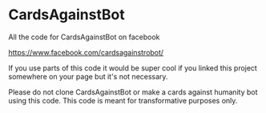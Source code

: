 # CardsAgainstBot
All the code for CardsAgainstBot on facebook

https://www.facebook.com/cardsagainstrobot/

If you use parts of this code it would be super cool if you linked this project somewhere on your page but it's not necessary.

Please do not clone CardsAgainstBot or make a cards against humanity bot using this code. This code is meant for transformative purposes only.
